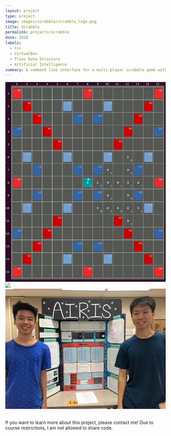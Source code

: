 ```yaml
---
layout: project
type: project
image: images/scrabble/scrabble_logo.png
title: Scrabble
permalink: projects/scrabble
date: 2018
labels:
  - C++
  - VirtualBox
  - Tries Data Structure
  - Artificial Intelligence
summary: A command line interface for a multi-player scrabble game with two artificial intelligence players with point and word length heuristics.
---
```

<img class class="ui medium right floated rounded image" src="../images/scrabble/scrabble_logo.png">


<img src="../images/scrabble/scrabble_board.png">

<br>
<img class class="ui medium left floated rounded image" src="../images/airisgroup.jpg">
<br>
<br>


If you want to learn more about this project, please contact me! Due to course restrictions, I am not allowed to share code.
